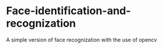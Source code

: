 # Face-identification-and-recognization
A simple version of face recognization with the use of opencv  

